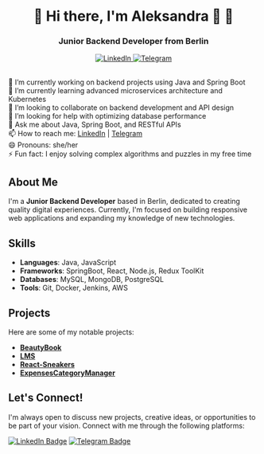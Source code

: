 
<div id="header" align="center">
    <h1> 🌟 Hi there, I'm Aleksandra 👋 🌟</h1>
    <h3>Junior Backend Developer from Berlin</h3>

<a href="https://www.linkedin.com/in/aleksandra-cheidze-371148254/">
    <img src="https://img.shields.io/badge/LinkedIn-blue?style=for-the-badge&logo=linkedin&logoColor=white" alt="LinkedIn"/>
</a>
 <a href="https://t.me/AlexaCxeidze">
        <img src="https://img.shields.io/badge/Telegram-blue?style=for-the-badge&logo=telegram&logoColor=white" alt="Telegram"/>
    </a>
    </div>


<br>🔭 I’m currently working on backend projects using Java and Spring Boot<br>
🌱 I’m currently learning advanced microservices architecture and Kubernetes<br>
👯 I’m looking to collaborate on backend development and API design<br>
🤔 I’m looking for help with optimizing database performance<br>
💬 Ask me about Java, Spring Boot, and RESTful APIs<br>
📫 How to reach me: <a href="https://www.linkedin.com/in/aleksandra-cheidze-371148254">LinkedIn</a> | <a href="https://t.me/AlexaCxeidze">Telegram</a><br>
😄 Pronouns: she/her<br>
⚡ Fun fact: I enjoy solving complex algorithms and puzzles in my free time
## About Me

I'm a **Junior Backend Developer** based in Berlin, dedicated to creating quality digital experiences. Currently, I'm focused on building responsive web applications and expanding my knowledge of new technologies.


## Skills

- **Languages**: Java, JavaScript
- **Frameworks**: SpringBoot, React, Node.js, Redux ToolKit
- **Databases**: MySQL, MongoDB, PostgreSQL
- **Tools**: Git, Docker, Jenkins, AWS

## Projects

Here are some of my notable projects:

- **[BeautyBook](https://github.com/AleksandraCheidze/BeautyBook)**
- **[LMS](https://github.com/AleksandraCheidze/LMS.git)**
- **[React-Sneakers](https://github.com/AleksandraCheidze/React-Sneakers.git)**
- **[ExpensesCategoryManager](https://github.com/AleksandraCheidze/ExpensesCategoryManager.git)**


## Let's Connect!

I'm always open to discuss new projects, creative ideas, or opportunities to be part of your vision. Connect with me through the following platforms:

[![LinkedIn Badge](https://img.shields.io/badge/-LinkedIn-blue?style=flat-square&logo=Linkedin&logoColor=white&link=linkedin-url)](linkedin-url)
[![Telegram Badge](https://img.shields.io/badge/-Telegram-blue?style=flat-square&logo=Telegram&logoColor=white&link=telegram-url)](telegram-url)


